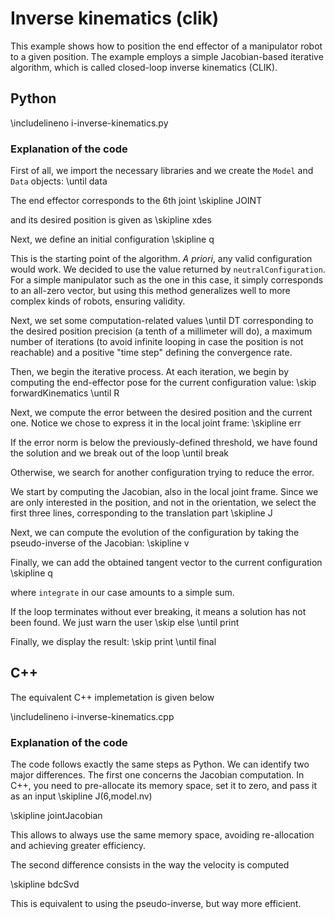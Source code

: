 # Inverse kinematics (clik)

This example shows how to position the end effector of a manipulator robot to a given position.
The example employs a simple Jacobian-based iterative algorithm, which is called closed-loop inverse kinematics (CLIK).

## Python
\includelineno i-inverse-kinematics.py

### Explanation of the code
First of all, we import the necessary libraries and we create the `Model` and `Data` objects:
\until data

The end effector corresponds to the 6th joint
\skipline JOINT

and its desired position is given as
\skipline xdes

Next, we define an initial configuration
\skipline q

This is the starting point of the algorithm. *A priori*, any valid configuration would work.
We decided to use the value returned by `neutralConfiguration`.
For a simple manipulator such as the one in this case, it simply corresponds to an all-zero vector,
but using this method generalizes well to more complex kinds of robots, ensuring validity.

Next, we set some computation-related values
\until DT
corresponding to the desired position precision (a tenth of a millimeter will do), a maximum number of iterations (to avoid infinite looping in case the position is not reachable) and a positive "time step" defining the convergence rate.

Then, we begin the iterative process.
At each iteration, we begin by computing the end-effector pose for the current configuration value:
\skip forwardKinematics
\until R

Next, we compute the error between the desired position and the current one. Notice we chose to express it in the local joint frame:
\skipline err

If the error norm is below the previously-defined threshold, we have found the solution and we break out of the loop
\until break

Otherwise, we search for another configuration trying to reduce the error.

We start by computing the Jacobian, also in the local joint frame. Since we are only interested in the position, and not in the orientation, we select the first three lines, corresponding to the translation part
\skipline J

Next, we can compute the evolution of the configuration by taking the pseudo-inverse of the Jacobian:
\skipline v

Finally, we can add the obtained tangent vector to the current configuration
\skipline q

where `integrate` in our case amounts to a simple sum.

If the loop terminates without ever breaking, it means a solution has not been found.
We just warn the user
\skip else
\until print

Finally, we display the result:
\skip print
\until final

## C++
The equivalent C++ implemetation is given below

\includelineno i-inverse-kinematics.cpp

### Explanation of the code
The code follows exactly the same steps as Python.
We can identify two major differences. The first one concerns the Jacobian computation.
In C++, you need to pre-allocate its memory space, set it to zero, and pass it as an input
\skipline J(6,model.nv)

\skipline jointJacobian

This allows to always use the same memory space, avoiding re-allocation and achieving greater efficiency.

The second difference consists in the way the velocity is computed

\skipline bdcSvd

This is equivalent to using the pseudo-inverse, but way more efficient.


